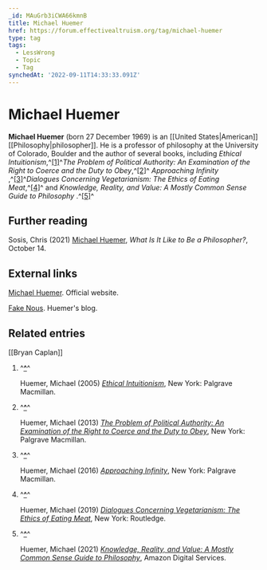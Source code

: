 ```yaml
---
_id: MAuGrb3iCWA66kmnB
title: Michael Huemer
href: https://forum.effectivealtruism.org/tag/michael-huemer
type: tag
tags:
  - LessWrong
  - Topic
  - Tag
synchedAt: '2022-09-11T14:33:33.091Z'
---
```

# Michael Huemer

**Michael Huemer** (born 27 December 1969) is an [[United States|American]] [[Philosophy|philosopher]]. He is a professor of philosophy at the University of Colorado, Boulder and the author of several books, including *Ethical Intuitionism*,^[\[1\]](#fnhtzia658cg)^*The Problem of Political Authority: An Examination of the Right to Coerce and the Duty to Obey*,^[\[2\]](#fn6cfg57p7wma)^ *Approaching Infinity* ,^[\[3\]](#fnfwj8ypm2fe4)^*Dialogues Concerning Vegetarianism: The Ethics of Eating Meat*,^[\[4\]](#fnglfvdzx5ch6)^ and *Knowledge, Reality, and Value: A Mostly Common Sense Guide to Philosophy* .^[\[5\]](#fnturja8l82vf)^

Further reading
---------------

Sosis, Chris (2021) [Michael Huemer](http://www.whatisitliketobeaphilosopher.com/michael-huemer), *What Is It Like to Be a Philosopher?*, October 14.

External links
--------------

[Michael Huemer](https://www.owl232.net/). Official website.

[Fake Nous](https://fakenous.substack.com/). Huemer's blog.

Related entries
---------------

[[Bryan Caplan]]

1.  ^**[^](#fnrefhtzia658cg)**^
    
    Huemer, Michael (2005) [*Ethical Intuitionism*](https://en.wikipedia.org/wiki/Special:BookSources/978-1-4039-8968-0), New York: Palgrave Macmillan.
    
2.  ^**[^](#fnref6cfg57p7wma)**^
    
    Huemer, Michael (2013) [*The Problem of Political Authority: An Examination of the Right to Coerce and the Duty to Obey*](https://doi.org/10.1057/9781137281661), New York: Palgrave Macmillan.
    
3.  ^**[^](#fnreffwj8ypm2fe4)**^
    
    Huemer, Michael (2016) [*Approaching Infinity*](https://en.wikipedia.org/wiki/Special:BookSources/978-1-137-56085-8), New York: Palgrave Macmillan.
    
4.  ^**[^](#fnrefglfvdzx5ch6)**^
    
    Huemer, Michael (2019) [*Dialogues Concerning Vegetarianism: The Ethics of Eating Meat*](https://en.wikipedia.org/wiki/Special:BookSources/978-1-138-32828-0), New York: Routledge.
    
5.  ^**[^](#fnrefturja8l82vf)**^
    
    Huemer, Michael (2021) [*Knowledge, Reality, and Value: A Mostly Common Sense Guide to Philosophy*](https://en.wikipedia.org/wiki/Special:BookSources/9798729007028), Amazon Digital Services.